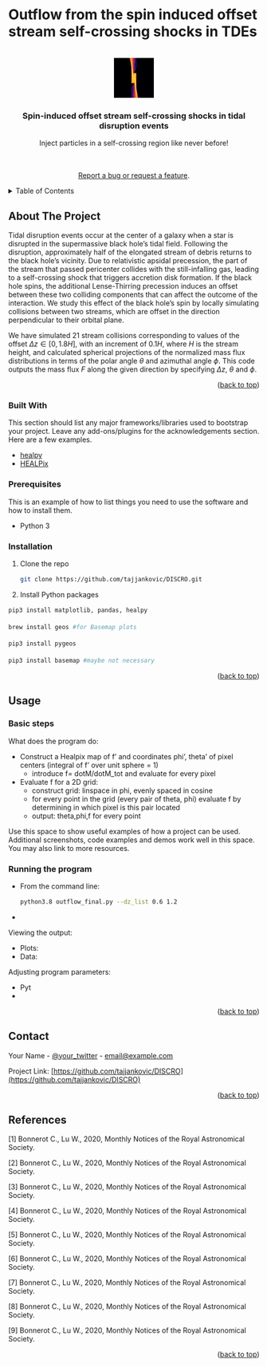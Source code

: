 #  Outflow from the spin induced offset stream self-crossing shocks in TDEs

<div id="top"></div>
<!--
*** README template is from: https://github.com/othneildrew/Best-README-Template
-->



<!-- PROJECT SHIELDS -->
<!--
*** I'm using markdown "reference style" links for readability.
*** Reference links are enclosed in brackets [ ] instead of parentheses ( ).
*** See the bottom of this document for the declaration of the reference variables
*** for contributors-url, forks-url, etc. This is an optional, concise syntax you may use.
*** https://www.markdownguide.org/basic-syntax/#reference-style-links
-->
 <!-- [![Contributors][contributors-shield]][contributors-url]
[![Forks][forks-shield]][forks-url]
[![Stargazers][stars-shield]][stars-url]
[![Issues][issues-shield]][issues-url]
  [![MIT License][license-shield]][license-url]
  [![LinkedIn][linkedin-shield]][linkedin-url] -->



<!-- PROJECT LOGO -->
<br />
<div align="center">
  <a href="https://github.com/othneildrew/Best-README-Template">
    <img src="Figures/density3D_zy_t150_dz1.5_zoom_crop.png" alt="Logo" width="80" height="80">
  </a>

  <h3 align="center">Spin-induced offset stream self-crossing shocks in tidal disruption events</h3>

  <p align="center">
    Inject particles in a self-crossing region like never before!
    <br />
     <!-- <a href="https://github.com/othneildrew/Best-README-Template"><strong>Explore the docs »</strong></a>  -->
    <br />
    <br />
   <!-- <a href="https://github.com/othneildrew/Best-README-Template">View Demo</a>  -->

[Report a bug or request a feature](https://github.com/tajjankovic/DISCRO/issues).

  
 <!--   <a href="issues">Request Feature</a>  -->
  </p>
</div>



<!-- TABLE OF CONTENTS -->
<details>
  <summary>Table of Contents</summary>
  <ol>
    <li>
      <a href="#about-the-project">About The Project</a>
      <ul>
      </ul>
    </li>
    <li>
      <a href="#getting-started">Getting Started</a>
      <ul>
               <li><a href="#Built-with">Built With</a></li>
        <li><a href="#prerequisites">Prerequisites</a></li>
        <li><a href="#installation">Installation</a></li>
      </ul>
    </li>
    <li><a href="#usage">Usage</a></li>
      <ul>
         <li><a href="#basic-steps">Basic Steps</a></li>
         <li><a href="#running-the-program">Running the program</a></li>
      </ul>
    </li>
   <!-- <li><a href="#roadmap">Roadmap</a></li> -->
  <!--   <li><a href="#contributing">Contributing</a></li> -->
  <!--   <li><a href="#license">License</a></li> -->
    <li><a href="#contact">Contact</a></li>
    <li><a href="#acknowledgments">Acknowledgments</a></li>
  </ol>
</details>



<!-- ABOUT THE PROJECT -->
## About The Project

<!-- [![Product Name Screen Shot][product-screenshot]](https://example.com)  -->

<!--  In recent years, there have been several studies related to numerical simulations of TDEs ([[1]](#1), [[2]](#2), [[3]](#3), [[4]](#4), [[5]](#5), [[6]](#6)).  -->
Tidal disruption events occur at the center of a galaxy when a star is disrupted in the supermassive black hole’s tidal field.
Following the disruption, approximately half of the elongated stream of debris returns to the black hole’s vicinity. Due to
relativistic apsidal precession, the part of the stream that passed pericenter collides with the still-infalling gas, leading to a
self-crossing shock that triggers accretion disk formation. If the black hole spins, the additional Lense-Thirring precession
induces an offset between these two colliding components that can affect the outcome of the interaction. We study this effect
of the black hole’s spin by locally simulating collisions between two streams, which are offset in the direction perpendicular
to their orbital plane. 

We have simulated 21 stream collisions corresponding to values of the offset $\Delta z \in [0, 1.8H]$, with an increment of $0.1H$, where $H$ is the stream height, and calculated spherical projections of the normalized mass flux distributions in terms of the polar angle $\theta$ and azimuthal angle $\phi$. This code outputs the mass flux $F$ along the given direction by specifying $\Delta z$, $\theta$ and $\phi$. 


<p align="right">(<a href="#top">back to top</a>)</p>






### Built With

This section should list any major frameworks/libraries used to bootstrap your project. Leave any add-ons/plugins for the acknowledgements section. Here are a few examples.

* [healpy](https://healpy.readthedocs.io/en/latest/)
* [HEALPix](https://healpix.jpl.nasa.gov/)



### Prerequisites

This is an example of how to list things you need to use the software and how to install them.
* Python 3


### Installation



1. Clone the repo
   ```sh
   git clone https://github.com/tajjankovic/DISCRO.git
   ```
2. Install Python packages
   
<!-- * Instructions for installation on macOS Monterey 12:-->
   ```sh
   pip3 install matplotlib, pandas, healpy

   brew install geos #for Basemap plots

   pip3 install pygeos

   pip3 install basemap #maybe not necessary
   ```
<!-- * Instructions for installation on Ubuntu 20.04:-->
<!-- * Instructions for installation on Windows 10:-->

                
<p align="right">(<a href="#top">back to top</a>)</p>



<!-- USAGE EXAMPLES -->
## Usage

### Basic steps

What does the program do:
* Construct a Healpix map of f’ and coordinates phi’, theta’ of pixel centers (integral of f’ over unit sphere = 1)
  * introduce f= dotM/dotM_tot and evaluate for every pixel 
* Evaluate f for a 2D grid:
  * construct grid: linspace in phi, evenly spaced in cosine
  * for every point in the grid (every pair of theta, phi) evaluate f by determining in which pixel is this pair located
  * output: theta,phi,f for every point
     
                
Use this space to show useful examples of how a project can be used. Additional screenshots, code examples and demos work well in this space. You may also link to more resources.

### Running the program

* From the command line:
   ```sh
   python3.8 outflow_final.py --dz_list 0.6 1.2
   ```
* 

Viewing the output:
* Plots:
* Data: 


Adjusting program parameters:

* Pyt
* 

   

<p align="right">(<a href="#top">back to top</a>)</p>



<!-- ROADMAP
## Roadmap

- [x] Add Changelog
- [x] Add back to top links
- [ ] Add Additional Templates w/ Examples
- [ ] Add "components" document to easily copy & paste sections of the readme
- [ ] Multi-language Support
    - [ ] Chinese
    - [ ] Spanish

See the [open issues](https://github.com/othneildrew/Best-README-Template/issues) for a full list of proposed features (and known issues).

<p align="right">(<a href="#top">back to top</a>)</p>  -->



<!-- CONTRIBUTING 
## Contributing

Contributions are what make the open source community such an amazing place to learn, inspire, and create. Any contributions you make are **greatly appreciated**.

If you have a suggestion that would make this better, please fork the repo and create a pull request. You can also simply open an issue with the tag "enhancement".
Don't forget to give the project a star! Thanks again!

1. Fork the Project
2. Create your Feature Branch (`git checkout -b feature/AmazingFeature`)
3. Commit your Changes (`git commit -m 'Add some AmazingFeature'`)
4. Push to the Branch (`git push origin feature/AmazingFeature`)
5. Open a Pull Request

<p align="right">(<a href="#top">back to top</a>)</p> -->



<!-- LICENSE 
## License

Distributed under the MIT License. See `LICENSE.txt` for more information.

<p align="right">(<a href="#top">back to top</a>)</p> -->



<!-- CONTACT -->
## Contact

Your Name - [@your_twitter](https://twitter.com/your_username) - email@example.com

Project Link: [https://github.com/tajjankovic/DISCRO](https://github.com/tajjankovic/DISCRO)

<p align="right">(<a href="#top">back to top</a>)</p>



<!-- ACKNOWLEDGMENTS -->
## References
<a id="1">[1]</a> 
Bonnerot C., Lu W., 2020, Monthly Notices of the Royal Astronomical Society.

<a id="2">[2]</a> 
Bonnerot C., Lu W., 2020, Monthly Notices of the Royal Astronomical Society.

<a id="3">[3]</a> 
Bonnerot C., Lu W., 2020, Monthly Notices of the Royal Astronomical Society.

<a id="4">[4]</a> 
Bonnerot C., Lu W., 2020, Monthly Notices of the Royal Astronomical Society.

<a id="5">[5]</a> 
Bonnerot C., Lu W., 2020, Monthly Notices of the Royal Astronomical Society.

<a id="6">[6]</a> 
Bonnerot C., Lu W., 2020, Monthly Notices of the Royal Astronomical Society.

<a id="7">[7]</a> 
Bonnerot C., Lu W., 2020, Monthly Notices of the Royal Astronomical Society.

<a id="8">[8]</a> 
Bonnerot C., Lu W., 2020, Monthly Notices of the Royal Astronomical Society.

<a id="9">[9]</a> 
Bonnerot C., Lu W., 2020, Monthly Notices of the Royal Astronomical Society.




<!-- Use this space to list resources you find helpful and would like to give credit to. I've included a few of my favorites to kick things off!

* [Choose an Open Source License](https://choosealicense.com)
* [GitHub Emoji Cheat Sheet](https://www.webpagefx.com/tools/emoji-cheat-sheet) -->

<p align="right">(<a href="#top">back to top</a>)</p>



<!-- MARKDOWN LINKS & IMAGES  -->
<!-- https://www.markdownguide.org/basic-syntax/#reference-style-links 
[contributors-shield]: https://img.shields.io/github/contributors/othneildrew/Best-README-Template.svg?style=for-the-badge

[license-shield]: https://img.shields.io/github/license/othneildrew/Best-README-Template.svg?style=for-the-badge
[license-url]: https://github.com/othneildrew/Best-README-Template/blob/master/LICENSE.txt
[linkedin-shield]: https://img.shields.io/badge/-LinkedIn-black.svg?style=for-the-badge&logo=linkedin&colorB=555
[linkedin-url]: https://linkedin.com/in/othneildrew
[product-screenshot]: images/screenshot.png
-->
